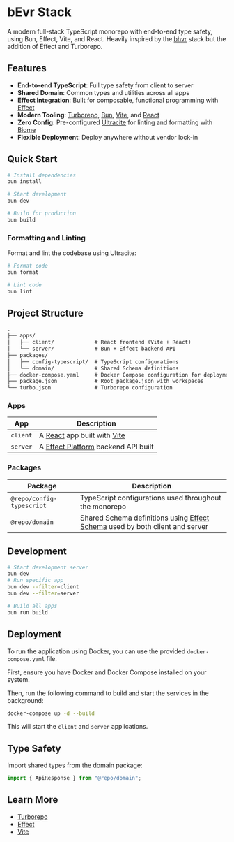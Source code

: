 # bEvr Stack

A modern full-stack TypeScript monorepo with end-to-end type safety, using Bun,
Effect, Vite, and React. Heavily inspired by the [bhvr](https://bhvr.dev/) stack
but the addition of Effect and Turborepo.

## Features

- **End-to-end TypeScript**: Full type safety from client to server
- **Shared Domain**: Common types and utilities across all apps
- **Effect Integration**: Built for composable, functional programming with
  [Effect](https://effect.website)
- **Modern Tooling**: [Turborepo](https://turbo.build/), [Bun](https://bun.sh/),
  [Vite](https://vitejs.dev/), and [React](https://react.dev/)
- **Zero Config**: Pre-configured [Ultracite](https://www.ultracite.ai/) for
  linting and formatting with [Biome](https://biomejs.dev)
- **Flexible Deployment**: Deploy anywhere without vendor lock-in

## Quick Start

```bash
# Install dependencies
bun install

# Start development
bun dev

# Build for production
bun build
```

### Formatting and Linting

Format and lint the codebase using Ultracite:

```bash
# Format code
bun format

# Lint code
bun lint
```

## Project Structure

```txt
.
├── apps/
│   ├── client/             # React frontend (Vite + React)
│   └── server/             # Bun + Effect backend API
├── packages/
│   ├── config-typescript/  # TypeScript configurations
│   └── domain/             # Shared Schema definitions
├── docker-compose.yaml     # Docker Compose configuration for deployment
├── package.json            # Root package.json with workspaces
└── turbo.json              # Turborepo configuration
```

### Apps

| App      | Description                                                            |
| -------- | ---------------------------------------------------------------------- |
| `client` | A [React](https://react.dev) app built with [Vite](https://vitejs.dev) |
| `server` | A [Effect Platform](https://effect.website) backend API built          |

### Packages

| Package                   | Description                                                                                                        |
| ------------------------- | ------------------------------------------------------------------------------------------------------------------ |
| `@repo/config-typescript` | TypeScript configurations used throughout the monorepo                                                             |
| `@repo/domain`            | Shared Schema definitions using [Effect Schema](https://effect.website/docs/schema) used by both client and server |

## Development

```bash
# Start development server
bun dev
# Run specific app
bun dev --filter=client
bun dev --filter=server

# Build all apps
bun run build
```

## Deployment

To run the application using Docker, you can use the provided
`docker-compose.yaml` file.

First, ensure you have Docker and Docker Compose installed on your system.

Then, run the following command to build and start the services in the
background:

```bash
docker-compose up -d --build
```

This will start the `client` and `server` applications.

## Type Safety

Import shared types from the domain package:

```typescript
import { ApiResponse } from "@repo/domain";
```

## Learn More

- [Turborepo](https://turborepo.com/docs)
- [Effect](https://effect.website/docs/introduction)
- [Vite](https://vitejs.dev/guide/)
